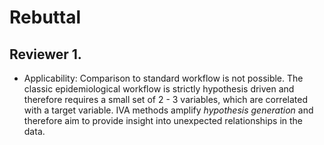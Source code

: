 # Rebuttal

## Reviewer 1.
- Applicability: Comparison to standard workflow is not possible. The classic epidemiological workflow is strictly hypothesis driven and therefore requires a small set of 2 - 3 variables, which are correlated with a target variable. IVA methods amplify *hypothesis generation* and therefore aim to provide insight into unexpected relationships in the data.